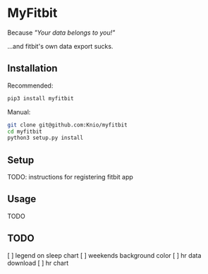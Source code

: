 # MyFitbit

Because *"Your data belongs to you!"*

...and fitbit's own data export sucks.


## Installation

Recommended:

```sh
pip3 install myfitbit
```

Manual:

```sh
git clone git@github.com:Knio/myfitbit
cd myfitbit
python3 setup.py install
```


## Setup

TODO: instructions for registering fitbit app


## Usage

TODO


## TODO

[ ] legend on sleep chart
[ ] weekends background color
[ ] hr data download
[ ] hr chart
